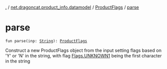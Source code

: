 [.](../../index.md) / [net.dragoncat.product_info.datamodel](../index.md) / [ProductFlags](index.md) / [parse](./parse.md)

# parse

`fun parse(inp: `[`String`](https://kotlinlang.org/api/latest/jvm/stdlib/kotlin/-string/index.html)`): `[`ProductFlags`](index.md)

Construct a new ProductFlags object from the input setting flags based on 'Y' or 'N' in the string, with
flag [Flags.UNKNOWN1](../-flags/-u-n-k-n-o-w-n1.md) being the first character in the string

